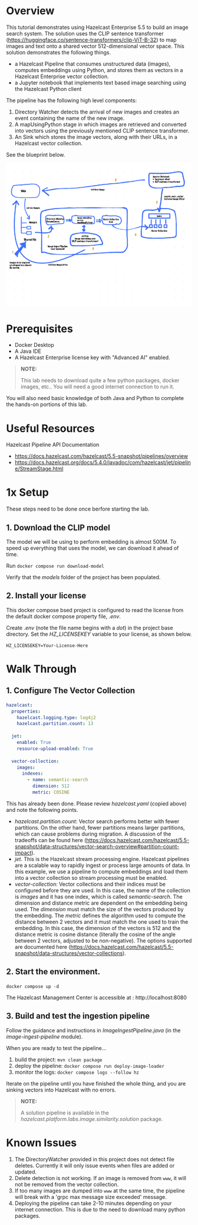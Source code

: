 # Overview 

This tutorial demonstrates using  Hazelcast Enterprise 5.5 to build an image 
search system.  The solution uses the CLIP sentence transformer 
(https://huggingface.co/sentence-transformers/clip-ViT-B-32) to map images 
and text onto a shared vector 512-dimensional vector space. This solution 
demonstrates the following things.
- a Hazelcast Pipeline that consumes unstructured data (images), computes 
embeddings using Python, and stores them as vectors in a Hazelcast Enterprise 
vector collection.
- a Jupyter notebook that implements text based image searching using 
the Hazelcast Python client


The pipeline has the following high level components:
1. Directory Watcher detects the arrival of new images and creates an event 
containing the name of the new image.
2. A mapUsingPython stage in which images are retrieved and converted into 
vectors using the previously mentioned CLIP sentence transformer.
3. An Sink which stores the image vectors, along with their URLs, in
a Hazelcast vector collection.

See the blueprint below.

![BluePrint](resources/blueprint.png)

# Prerequisites

- Docker Desktop
- A Java IDE
- A Hazelcast Enterprise license key with "Advanced AI" enabled.

> __NOTE:__
> 
> This lab needs to download quite a few python packages, docker 
> images, etc..  You will need a good internet connection to run it.

You will also need basic knowledge of both Java and Python to complete the 
hands-on portions of this lab.

# Useful Resources

Hazelcast Pipeline API Documentation
- https://docs.hazelcast.com/hazelcast/5.5-snapshot/pipelines/overview
- https://docs.hazelcast.org/docs/5.4.0/javadoc/com/hazelcast/jet/pipeline/StreamStage.html


# 1x Setup

These steps need to be done once berfore starting the lab.

## 1. Download the CLIP model
The model we will be using to perform embedding is almost 500M.  To speed 
up everything that uses the model, we can download it ahead of time.

Run `docker compose run download-model`

Verify that the _models_ folder of the project has been populated.

## 2. Install your license
This docker compose bsed project is configured to read the license from 
the default docker compose property file, _.env_.

Create _.env_ (note the file name begins with a _dot_) in the project base 
directory.  Set the _HZ_LICENSEKEY_ variable to your license, as shown below.
```
HZ_LICENSEKEY=Your-License-Here
```

# Walk Through

## 1. Configure The Vector Collection

```yaml
hazelcast:
  properties:
    hazelcast.logging.type: log4j2
    hazelcast.partition.count: 13

  jet:
    enabled: True
    resource-upload-enabled: True

  vector-collection:
    images:
      indexes:
        - name: semantic-search
          dimension: 512
          metric: COSINE
```


This has already been done.  Please review _hazelcast.yaml_ (copied above) and 
note the following points.

- _hazelcast.partition.count_: Vector search performs better with fewer partitions. 
On the other hand, fewer partitions means larger partitions, which can cause 
problems during migration.  A discussion of the tradeoffs can be found here
  (https://docs.hazelcast.com/hazelcast/5.5-snapshot/data-structures/vector-search-overview#partition-count-impact).
- _jet_.  This is the Hazelcast stream processing engine.  Hazelcast pipelines 
are a scalable way to rapidly ingest or process large amounts of data.  In 
this example, we use a pipeline to compute embeddings and load them 
into a vector collection so stream processing must be enabled.
- _vector-collection_: Vector collections and their indices must be configured 
before they are used.  In this case, the name of the collection is _images_ and 
it has one index, which is called _semantic-search_.  The dimension and 
distance metric are dependent on the embedding being used. The _dimension_ 
must match the size of the vectors produced by the embedding.  The _metric_ defines 
the algorithm used to compute the distance between 2 vectors and it must 
match the one used to train the embedding.  In this case, the dimension of the 
vectors is 512 and the distance metric is cosine distance (literally the cosine 
of the angle between 2 vectors, adjusted to be non-negative). The options 
supported are documented here (https://docs.hazelcast.com/hazelcast/5.5-snapshot/data-structures/vector-collections).

## 2. Start the environment.

`docker compose up -d`

The Hazelcast Management Center is accessible at : http://localhost:8080

## 3. Build and test the ingestion pipeline

Follow the guidance and instructions in _ImageIngestPipeline.java_ 
(in the _image-ingest-pipeline_ module).  

When you are ready to test the pipeline...
1. build the project: `mvn clean package`
2. deploy the pipeline: `docker compose run deploy-image-loader`
3. monitor the logs: `docker compose logs --follow hz`

Iterate on the pipeline until you have finished the whole thing, and you are 
sinking vectors into Hazelcast with no errors.

> __NOTE:__
> 
> A solution pipeline is available in the 
> _hazelcast.platform.labs.image.similarity.solution_ package. 

# Known Issues

1. The DirectoryWatcher provided in this project does not detect file deletes.  Currently it will only issue 
   events when files are added or updated.
2. Delete detection is not working.  If an image is removed from `www`, 
   it will not be removed from the vector collection.
3. If too many images are dumped into `www` at the same time, the pipeline will break with a 
  'grpc max message size exceeded' message.
4. Deploying the pipeline can take 2-10 minutes depending on your internet connection.  This is due to the need 
   to download many python packages.  